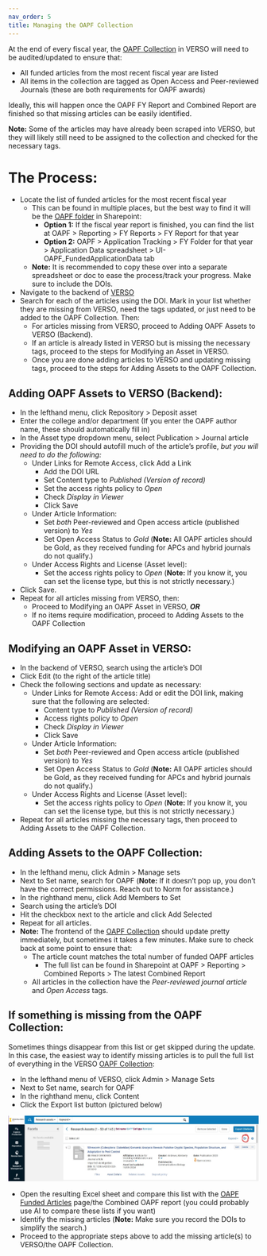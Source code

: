 ```yaml
---
nav_order: 5
title: Managing the OAPF Collection
---
```

At the end of every fiscal year, the [OAPF Collection](https://verso.uidaho.edu/esploro/search/collections/UI-Open-Access-Publishing-Fund/oapf?institution=01ALLIANCE_UID) in VERSO will need to be audited/updated to ensure that: 

* All funded articles from the most recent fiscal year are listed   
* All items in the collection are tagged as Open Access and Peer-reviewed Journals (these are both requirements for OAPF awards) 

Ideally, this will happen once the OAPF FY Report and Combined Report are finished so that missing articles can be easily identified. 

**Note:** Some of the articles may have already been scraped into VERSO, but they will likely still need to be assigned to the collection and checked for the necessary tags. 

# The Process: 

* Locate the list of funded articles for the most recent fiscal year   
  * This can be found in multiple places, but the best way to find it will be the [OAPF folder](https://vandalsuidaho.sharepoint.com/sites/Storage-Library/Documents/Forms/AllItems.aspx?id=%2Fsites%2FStorage%2DLibrary%2FDocuments%2Fshared%2FDigital%20Scholarship%20%26%20Open%20Strategies%2FOAPF&viewid=94a9eb4b%2Dc8c8%2D47e7%2D81cd%2D03c68a46d452) in Sharepoint:   
    * **Option 1:** If the fiscal year report is finished, you can find the list at OAPF \> Reporting \> FY Reports \> FY Report for that year    
    * **Option 2:** OAPF \> Application Tracking \> FY Folder for that year \> Application Data spreadsheet \> UI-OAPF\_FundedApplicationData tab   
  * **Note:** It is recommended to copy these over into a separate spreadsheet or doc to ease the process/track your progress. Make sure to include the DOIs.   
* Navigate to the backend of [VERSO](https://alliance-uidaho-researchmanagement.esploro.exlibrisgroup.com/mng/login?auth=SAML)   
* Search for each of the articles using the DOI. Mark in your list whether they are missing from VERSO, need the tags updated, or just need to be added to the OAPF Collection. Then:   
  * For articles missing from VERSO, proceed to Adding OAPF Assets to VERSO (Backend).   
  * If an article is already listed in VERSO but is missing the necessary tags, proceed to the steps for Modifying an Asset in VERSO.   
  * Once you are done adding articles to VERSO and updating missing tags, proceed to the steps for Adding Assets to the OAPF Collection. 

## Adding OAPF Assets to VERSO (Backend): 

* In the lefthand menu, click Repository \> Deposit asset   
* Enter the college and/or department (If you enter the OAPF author name, these should automatically fill in)   
* In the Asset type dropdown menu, select Publication \> Journal article   
* Providing the DOI should autofill much of the article’s profile, *but you will need to do the following:*   
  * Under Links for Remote Access, click Add a Link   
    * Add the DOI URL   
    * Set Content type to *Published (Version of record)*   
    * Set the access rights policy to *Open*   
    * Check *Display in Viewer*   
    * Click Save   
  * Under Article Information:    
    * Set *both* Peer-reviewed and Open access article (published version) to *Yes*    
    * Set Open Access Status to *Gold* (**Note:** All OAPF articles should be Gold, as they received funding for APCs and hybrid journals do not qualify.)   
  * Under Access Rights and License (Asset level):   
    * Set the access rights policy to *Open* (**Note:** If you know it, you can set the license type, but this is not strictly necessary.)   
* Click Save.    
* Repeat for all articles missing from VERSO, then:   
  * Proceed to Modifying an OAPF Asset in VERSO, ***OR***   
  * If no items require modification, proceed to Adding Assets to the OAPF Collection 

## Modifying an OAPF Asset in VERSO: 

* In the backend of VERSO, search using the article’s DOI   
* Click Edit (to the right of the article title)   
* Check the following sections and update as necessary:   
  * Under Links for Remote Access: Add or edit the DOI link, making sure that the following are selected:   
    * Content type to *Published (Version of record)*   
    * Access rights policy to *Open*   
    * Check *Display in Viewer*   
    * Click Save   
  * Under Article Information:    
    * Set *both* Peer-reviewed and Open access article (published version) to *Yes*    
    * Set Open Access Status to *Gold* (**Note:** All OAPF articles should be Gold, as they received funding for APCs and hybrid journals do not qualify.)   
  * Under Access Rights and License (Asset level):   
    * Set the access rights policy to *Open* (**Note:** If you know it, you can set the license type, but this is not strictly necessary.)   
* Repeat for all articles missing the necessary tags, then proceed to Adding Assets to the OAPF Collection. 

## Adding Assets to the OAPF Collection: 

* In the lefthand menu, click Admin \> Manage sets    
* Next to Set name, search for OAPF (**Note:** If it doesn’t pop up, you don’t have the correct permissions. Reach out to Norm for assistance.)   
* In the righthand menu, click Add Members to Set   
* Search using the article’s DOI   
* Hit the checkbox next to the article and click Add Selected   
* Repeat for all articles.   
* **Note:** The frontend of the [OAPF Collection](https://verso.uidaho.edu/esploro/search/collections/UI-Open-Access-Publishing-Fund/oapf?institution=01ALLIANCE_UID) should update pretty immediately, but sometimes it takes a few minutes. Make sure to check back at some point to ensure that:   
  * The article count matches the total number of funded OAPF articles   
    *  The full list can be found in Sharepoint at OAPF \> Reporting \> Combined Reports \> The latest Combined Report   
  * All articles in the collection have the *Peer-reviewed journal article* and *Open Access* tags. 

## If something is missing from the OAPF Collection: 

Sometimes things disappear from this list or get skipped during the update. In this case, the easiest way to identify missing articles is to pull the full list of everything in the VERSO [OAPF Collection](https://verso.uidaho.edu/esploro/search/collections/UI-Open-Access-Publishing-Fund/oapf?institution=01ALLIANCE_UID): 

* In the lefthand menu of VERSO, click Admin \> Manage Sets   
* Next to Set name, search for OAPF   
* In the righthand menu, click Content   
* Click the Export list button (pictured below)
<img src="https://github.com/uidaholib/verso-docs/blob/main/images/oapf-list-export.jpg" width="800" alt="A screenshot of the OAPF set list with the Export list button circled in red">

* Open the resulting Excel sheet and compare this list with the [OAPF Funded Articles](https://www.lib.uidaho.edu/open/oapf/funded.html) page/the Combined OAPF report (you could probably use AI to compare these lists if you want)
* Identify the missing articles (**Note:** Make sure you record the DOIs to simplify the search.)
* Proceed to the appropriate steps above to add the missing article(s) to VERSO/the OAPF Collection.
